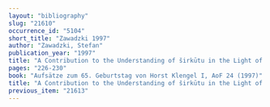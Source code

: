 ```yaml
---
layout: "bibliography"
slug: "21610"
occurrence_id: "5104"
short_title: "Zawadzki 1997"
author: "Zawadzki, Stefan"
publication_year: "1997"
title: "A Contribution to the Understanding of širkūtu in the Light of a Text from the Ebabbar Archive"
pages: "226-230"
book: "Aufsätze zum 65. Geburtstag von Horst Klengel I, AoF 24 (1997)"
title: "A Contribution to the Understanding of širkūtu in the Light of a Text from the Ebabbar Archive"
previous_item: "21613"
---
```

